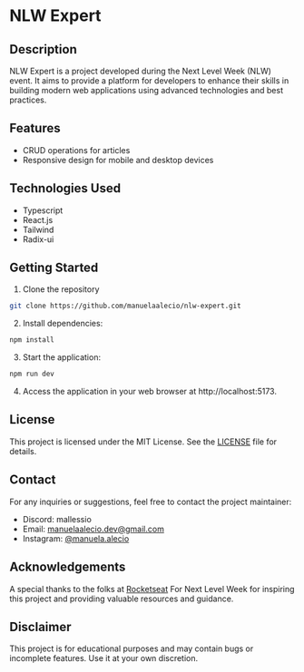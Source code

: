 # NLW Expert

## Description

NLW Expert is a project developed during the Next Level Week (NLW) event. It aims to provide a platform for developers to enhance their skills in building modern web applications using advanced technologies and best practices.

## Features

- CRUD operations for articles
- Responsive design for mobile and desktop devices

## Technologies Used

- Typescript
- React.js
- Tailwind
- Radix-ui

## Getting Started

1. Clone the repository

```bash
git clone https://github.com/manuelaalecio/nlw-expert.git
```

2. Install dependencies:

```bash
npm install
```

3. Start the application:

```bash
npm run dev
```

4. Access the application in your web browser at http://localhost:5173.

## License

This project is licensed under the MIT License. See the [LICENSE](LICENSE) file for details.

## Contact

For any inquiries or suggestions, feel free to contact the project maintainer:

- Discord: mallessio
- Email: [manuelaalecio.dev@gmail.com](mailto:manuelaalecio.dev@gmail.com)
- Instagram: [@manuela.alecio](https://www.instagram.com/manuela.alecio/)

## Acknowledgements

A special thanks to the folks at [Rocketseat](https://www.instagram.com/rocketseat/) For Next Level Week for inspiring this project and providing valuable resources and guidance.

## Disclaimer
This project is for educational purposes and may contain bugs or incomplete features. Use it at your own discretion.
